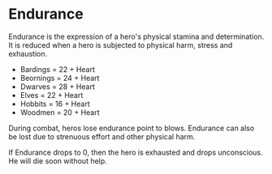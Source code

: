 # Endurance

Endurance is the expression of a hero's physical stamina and determination. It is reduced when a hero is subjected to physical harm, stress and exhaustion.

* Bardings = 22 + Heart
* Beornings = 24 + Heart
* Dwarves = 28 + Heart
* Elves = 22 + Heart
* Hobbits = 16 + Heart
* Woodmen = 20 + Heart

During combat, heros lose endurance point to blows.  Endurance can also be lost due to strenuous effort and other physical harm.

If Endurance drops to 0, then the hero is exhausted and drops unconscious.  He will die soon without help.
